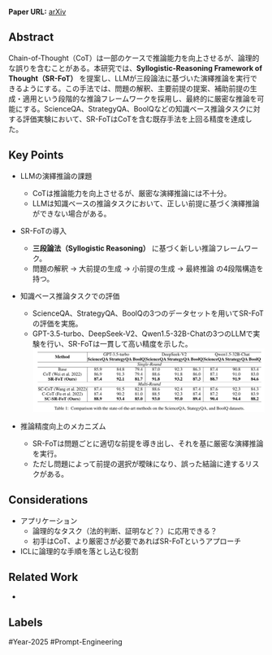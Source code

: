 **Paper URL:** [arXiv](https://arxiv.org/abs/2501.11599)


## Abstract
Chain-of-Thought（CoT）は一部のケースで推論能力を向上させるが、論理的な誤りを含むことがある。本研究では、**Syllogistic-Reasoning Framework of Thought（SR-FoT）** を提案し、LLMが三段論法に基づいた演繹推論を実行できるようにする。この手法では、問題の解釈、主要前提の提案、補助前提の生成・適用という段階的な推論フレームワークを採用し、最終的に厳密な推論を可能にする。ScienceQA、StrategyQA、BoolQなどの知識ベース推論タスクに対する評価実験において、SR-FoTはCoTを含む既存手法を上回る精度を達成した。


## Key Points
- LLMの演繹推論の課題
    - CoTは推論能力を向上させるが、厳密な演繹推論には不十分。
    - LLMは知識ベースの推論タスクにおいて、正しい前提に基づく演繹推論ができない場合がある。
- SR-FoTの導入
    - **三段論法（Syllogistic Reasoning）** に基づく新しい推論フレームワーク。
    - 問題の解釈 → 大前提の生成 → 小前提の生成 → 最終推論 の4段階構造を持つ。
- 知識ベース推論タスクでの評価
    - ScienceQA、StrategyQA、BoolQの3つのデータセットを用いてSR-FoTの評価を実施。
    - GPT-3.5-turbo、DeepSeek-V2、Qwen1.5-32B-Chatの3つのLLMで実験を行い、SR-FoTは一貫して高い精度を示した。
    ![Image](https://raw.githubusercontent.com/genga6/paper-notes/main/images/SR_FoT_A_Syllogistic_Reasoning_Framework_of_Thought_for_Large_Language_Models_Tackling_Knowledge_based_Reasoning_Tasks_1.png)


- 推論精度向上のメカニズム
    - SR-FoTは問題ごとに適切な前提を導き出し、それを基に厳密な演繹推論を実行。
    - ただし問題によって前提の選択が曖昧になり、誤った結論に達するリスクがある。


## Considerations
- アプリケーション
	- 論理的なタスク（法的判断、証明など？）に応用できる？
	- 初手はCoT、より厳密さが必要であればSR-FoTというアプローチ
- ICLに論理的な手順を落とし込む役割


## Related Work 
- 

## Labels
#Year-2025 #Prompt-Engineering 

